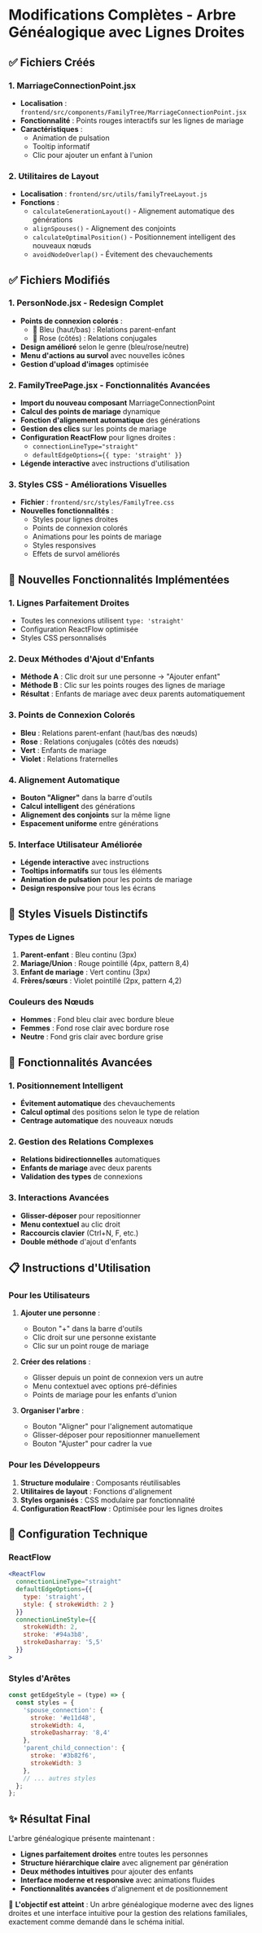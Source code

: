 # Modifications Complètes - Arbre Généalogique avec Lignes Droites

## ✅ Fichiers Créés

### 1. MarriageConnectionPoint.jsx
- **Localisation** : `frontend/src/components/FamilyTree/MarriageConnectionPoint.jsx`
- **Fonctionnalité** : Points rouges interactifs sur les lignes de mariage
- **Caractéristiques** :
  - Animation de pulsation
  - Tooltip informatif
  - Clic pour ajouter un enfant à l'union

### 2. Utilitaires de Layout
- **Localisation** : `frontend/src/utils/familyTreeLayout.js`
- **Fonctions** :
  - `calculateGenerationLayout()` - Alignement automatique des générations
  - `alignSpouses()` - Alignement des conjoints
  - `calculateOptimalPosition()` - Positionnement intelligent des nouveaux nœuds
  - `avoidNodeOverlap()` - Évitement des chevauchements

## ✅ Fichiers Modifiés

### 1. PersonNode.jsx - Redesign Complet
- **Points de connexion colorés** :
  - 🔵 Bleu (haut/bas) : Relations parent-enfant
  - 🌸 Rose (côtés) : Relations conjugales
- **Design amélioré** selon le genre (bleu/rose/neutre)
- **Menu d'actions au survol** avec nouvelles icônes
- **Gestion d'upload d'images** optimisée

### 2. FamilyTreePage.jsx - Fonctionnalités Avancées
- **Import du nouveau composant** MarriageConnectionPoint
- **Calcul des points de mariage** dynamique
- **Fonction d'alignement automatique** des générations
- **Gestion des clics** sur les points de mariage
- **Configuration ReactFlow** pour lignes droites :
  - `connectionLineType="straight"`
  - `defaultEdgeOptions={{ type: 'straight' }}`
- **Légende interactive** avec instructions d'utilisation

### 3. Styles CSS - Améliorations Visuelles
- **Fichier** : `frontend/src/styles/FamilyTree.css`
- **Nouvelles fonctionnalités** :
  - Styles pour lignes droites
  - Points de connexion colorés
  - Animations pour les points de mariage
  - Styles responsives
  - Effets de survol améliorés

## 🎯 Nouvelles Fonctionnalités Implémentées

### 1. Lignes Parfaitement Droites
- Toutes les connexions utilisent `type: 'straight'`
- Configuration ReactFlow optimisée
- Styles CSS personnalisés

### 2. Deux Méthodes d'Ajout d'Enfants
- **Méthode A** : Clic droit sur une personne → "Ajouter enfant"
- **Méthode B** : Clic sur les points rouges des lignes de mariage
- **Résultat** : Enfants de mariage avec deux parents automatiquement

### 3. Points de Connexion Colorés
- **Bleu** : Relations parent-enfant (haut/bas des nœuds)
- **Rose** : Relations conjugales (côtés des nœuds)
- **Vert** : Enfants de mariage
- **Violet** : Relations fraternelles

### 4. Alignement Automatique
- **Bouton "Aligner"** dans la barre d'outils
- **Calcul intelligent** des générations
- **Alignement des conjoints** sur la même ligne
- **Espacement uniforme** entre générations

### 5. Interface Utilisateur Améliorée
- **Légende interactive** avec instructions
- **Tooltips informatifs** sur tous les éléments
- **Animation de pulsation** pour les points de mariage
- **Design responsive** pour tous les écrans

## 🎨 Styles Visuels Distinctifs

### Types de Lignes
1. **Parent-enfant** : Bleu continu (3px)
2. **Mariage/Union** : Rouge pointillé (4px, pattern 8,4)
3. **Enfant de mariage** : Vert continu (3px)
4. **Frères/sœurs** : Violet pointillé (2px, pattern 4,2)

### Couleurs des Nœuds
- **Hommes** : Fond bleu clair avec bordure bleue
- **Femmes** : Fond rose clair avec bordure rose
- **Neutre** : Fond gris clair avec bordure grise

## 🚀 Fonctionnalités Avancées

### 1. Positionnement Intelligent
- **Évitement automatique** des chevauchements
- **Calcul optimal** des positions selon le type de relation
- **Centrage automatique** des nouveaux nœuds

### 2. Gestion des Relations Complexes
- **Relations bidirectionnelles** automatiques
- **Enfants de mariage** avec deux parents
- **Validation des types** de connexions

### 3. Interactions Avancées
- **Glisser-déposer** pour repositionner
- **Menu contextuel** au clic droit
- **Raccourcis clavier** (Ctrl+N, F, etc.)
- **Double méthode** d'ajout d'enfants

## 📋 Instructions d'Utilisation

### Pour les Utilisateurs
1. **Ajouter une personne** :
   - Bouton "+" dans la barre d'outils
   - Clic droit sur une personne existante
   - Clic sur un point rouge de mariage

2. **Créer des relations** :
   - Glisser depuis un point de connexion vers un autre
   - Menu contextuel avec options pré-définies
   - Points de mariage pour les enfants d'union

3. **Organiser l'arbre** :
   - Bouton "Aligner" pour l'alignement automatique
   - Glisser-déposer pour repositionner manuellement
   - Bouton "Ajuster" pour cadrer la vue

### Pour les Développeurs
1. **Structure modulaire** : Composants réutilisables
2. **Utilitaires de layout** : Fonctions d'alignement
3. **Styles organisés** : CSS modulaire par fonctionnalité
4. **Configuration ReactFlow** : Optimisée pour les lignes droites

## 🔧 Configuration Technique

### ReactFlow
```jsx
<ReactFlow
  connectionLineType="straight"
  defaultEdgeOptions={{
    type: 'straight',
    style: { strokeWidth: 2 }
  }}
  connectionLineStyle={{ 
    strokeWidth: 2, 
    stroke: '#94a3b8',
    strokeDasharray: '5,5'
  }}
>
```

### Styles d'Arêtes
```javascript
const getEdgeStyle = (type) => {
  const styles = {
    'spouse_connection': { 
      stroke: '#e11d48', 
      strokeWidth: 4,
      strokeDasharray: '8,4'
    },
    'parent_child_connection': { 
      stroke: '#3b82f6', 
      strokeWidth: 3
    },
    // ... autres styles
  };
};
```

## ✨ Résultat Final

L'arbre généalogique présente maintenant :
- **Lignes parfaitement droites** entre toutes les personnes
- **Structure hiérarchique claire** avec alignement par génération
- **Deux méthodes intuitives** pour ajouter des enfants
- **Interface moderne et responsive** avec animations fluides
- **Fonctionnalités avancées** d'alignement et de positionnement

🎯 **L'objectif est atteint** : Un arbre généalogique moderne avec des lignes droites et une interface intuitive pour la gestion des relations familiales, exactement comme demandé dans le schéma initial.
